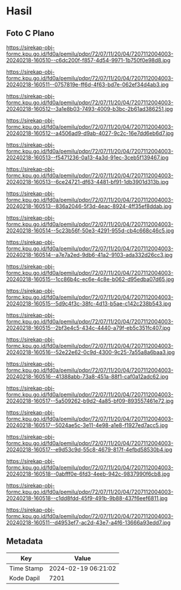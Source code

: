# Hasil

## Foto C Plano

https://sirekap-obj-formc.kpu.go.id/fd0a/pemilu/pdpr/72/07/11/20/04/7207112004003-20240218-160510--c6dc200f-f857-4d54-9971-1b750f0e98d8.jpg

https://sirekap-obj-formc.kpu.go.id/fd0a/pemilu/pdpr/72/07/11/20/04/7207112004003-20240218-160511--0757819e-ff6d-4f63-bd7e-062ef34d4ab3.jpg

https://sirekap-obj-formc.kpu.go.id/fd0a/pemilu/pdpr/72/07/11/20/04/7207112004003-20240218-160512--3a1e8b03-7493-4009-b3bc-2b61ad386251.jpg

https://sirekap-obj-formc.kpu.go.id/fd0a/pemilu/pdpr/72/07/11/20/04/7207112004003-20240218-160512--a4506ad9-d9ab-4027-9c2c-16e7dd6eb6d7.jpg

https://sirekap-obj-formc.kpu.go.id/fd0a/pemilu/pdpr/72/07/11/20/04/7207112004003-20240218-160513--f5471236-0a13-4a3d-91ec-3ceb5f139467.jpg

https://sirekap-obj-formc.kpu.go.id/fd0a/pemilu/pdpr/72/07/11/20/04/7207112004003-20240218-160513--6ce24721-df63-4481-bf91-1db3901d313b.jpg

https://sirekap-obj-formc.kpu.go.id/fd0a/pemilu/pdpr/72/07/11/20/04/7207112004003-20240218-160513--836a2046-5f3d-4eac-8924-4ff35ef8ddab.jpg

https://sirekap-obj-formc.kpu.go.id/fd0a/pemilu/pdpr/72/07/11/20/04/7207112004003-20240218-160514--5c23b56f-50e3-4291-955d-cb4c668c46c5.jpg

https://sirekap-obj-formc.kpu.go.id/fd0a/pemilu/pdpr/72/07/11/20/04/7207112004003-20240218-160514--a7e7a2ed-9db6-41a2-9103-ada332d26cc3.jpg

https://sirekap-obj-formc.kpu.go.id/fd0a/pemilu/pdpr/72/07/11/20/04/7207112004003-20240218-160515--1cc86b4c-ec6e-4c8e-b062-d95edba07d65.jpg

https://sirekap-obj-formc.kpu.go.id/fd0a/pemilu/pdpr/72/07/11/20/04/7207112004003-20240218-160515--5d9c4f3c-38fc-4d13-b5ae-c142c238b543.jpg

https://sirekap-obj-formc.kpu.go.id/fd0a/pemilu/pdpr/72/07/11/20/04/7207112004003-20240218-160515--2bf3e4c5-434c-4440-a79f-eb5c351fc407.jpg

https://sirekap-obj-formc.kpu.go.id/fd0a/pemilu/pdpr/72/07/11/20/04/7207112004003-20240218-160516--52e22e62-0c9d-4300-9c25-7a55a8a6baa3.jpg

https://sirekap-obj-formc.kpu.go.id/fd0a/pemilu/pdpr/72/07/11/20/04/7207112004003-20240218-160516--41388abb-73a8-451a-88f1-caf0a12adc62.jpg

https://sirekap-obj-formc.kpu.go.id/fd0a/pemilu/pdpr/72/07/11/20/04/7207112004003-20240218-160517--5a509262-b9d2-4a85-bf09-893557461e72.jpg

https://sirekap-obj-formc.kpu.go.id/fd0a/pemilu/pdpr/72/07/11/20/04/7207112004003-20240218-160517--5024ae5c-3e11-4e98-a1e8-f1927ed7acc5.jpg

https://sirekap-obj-formc.kpu.go.id/fd0a/pemilu/pdpr/72/07/11/20/04/7207112004003-20240218-160517--e9d53c9d-55c8-4679-817f-4efbd58530b4.jpg

https://sirekap-obj-formc.kpu.go.id/fd0a/pemilu/pdpr/72/07/11/20/04/7207112004003-20240218-160518--0abfff0e-6fd3-4eeb-942c-9837990f6cb8.jpg

https://sirekap-obj-formc.kpu.go.id/fd0a/pemilu/pdpr/72/07/11/20/04/7207112004003-20240218-160518--c1dd8fdd-45f9-491b-9b88-437f6eef6811.jpg

https://sirekap-obj-formc.kpu.go.id/fd0a/pemilu/pdpr/72/07/11/20/04/7207112004003-20240218-160511--d4953ef7-ac2d-43e7-a4f6-13666a93edd7.jpg


## Metadata

| Key        | Value               |
| ---------- | ------------------- |
| Time Stamp | 2024-02-19 06:21:02 |
| Kode Dapil | 7201                |



